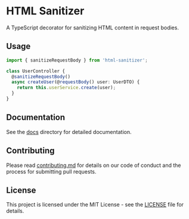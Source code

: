 # HTML Sanitizer

A TypeScript decorator for sanitizing HTML content in request bodies.

<!-- ## Installation

```bash
npm install html-sanitizer
``` -->

## Usage

```typescript
import { sanitizeRequestBody } from 'html-sanitizer';

class UserController {
  @sanitizeRequestBody()
  async createUser(@requestBody() user: UserDTO) {
    return this.userService.create(user);
  }
}
```

## Documentation

See the [docs](./docs) directory for detailed documentation.

## Contributing

Please read [contributing.md](./docs/contributing.md) for details on our code of conduct and the process for submitting pull requests.

## License

This project is licensed under the MIT License - see the [LICENSE](LICENSE) file for details.
